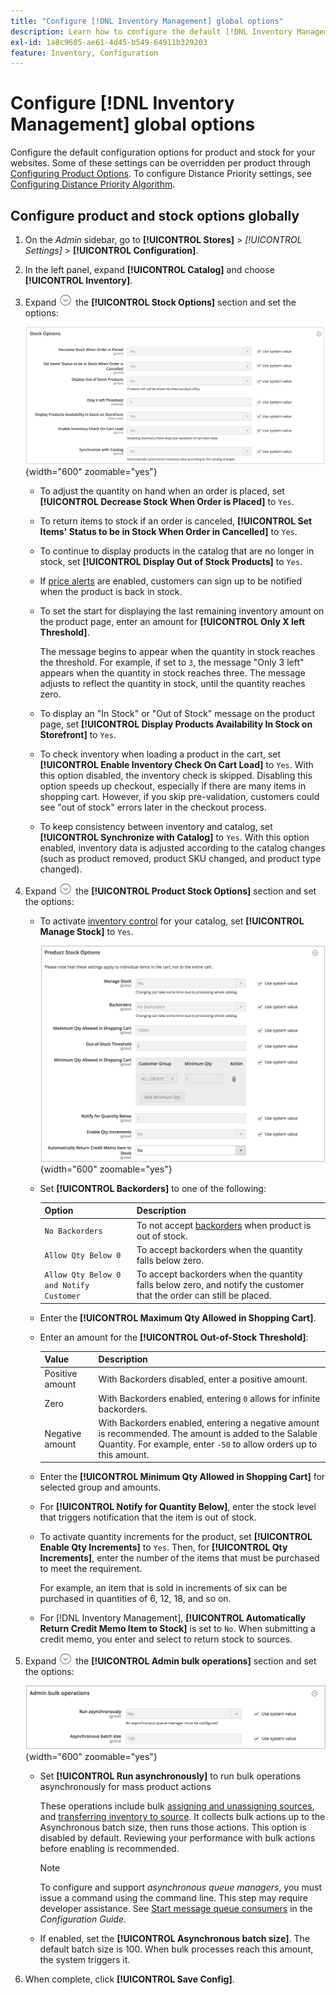 ```yaml
---
title: "Configure [!DNL Inventory Management] global options"
description: Learn how to configure the default [!DNL Inventory Management] configuration options for product and stock for your websites.
exl-id: 1a8c9605-ae61-4d45-b549-64911b329203
feature: Inventory, Configuration
---
```

# Configure [!DNL Inventory Management] global options

Configure the default configuration options for product and stock for your websites. Some of these settings can be overridden per product through [Configuring Product Options](product-options.md). To configure Distance Priority settings, see [Configuring Distance Priority Algorithm](distance-priority-algorithm.md).

## Configure product and stock options globally

1. On the _Admin_ sidebar, go to **[!UICONTROL Stores]** > _[!UICONTROL Settings]_ > **[!UICONTROL Configuration]**.

1. In the left panel, expand **[!UICONTROL Catalog]** and choose **[!UICONTROL Inventory]**.

1. Expand ![Expansion selector](../assets/icon-display-expand.png) the **[!UICONTROL Stock Options]** section and set the options:

   ![Stock Options](assets/config-catalog-inventory-stock-options.png){width="600" zoomable="yes"}

    - To adjust the quantity on hand when an order is placed, set **[!UICONTROL Decrease Stock When Order is Placed]** to `Yes`.

    - To return items to stock if an order is canceled, **[!UICONTROL Set Items' Status to be in Stock When Order in Cancelled]** to `Yes`.

    - To continue to display products in the catalog that are no longer in stock, set **[!UICONTROL Display Out of Stock Products]** to `Yes`.

    - If [price alerts](alert-setup.md) are enabled, customers can sign up to be notified when the product is back in stock.

    - To set the start for displaying the last remaining inventory amount on the product page, enter an amount for **[!UICONTROL Only X left Threshold]**.

      The message begins to appear when the quantity in stock reaches the threshold. For example, if set to `3`, the message "Only 3 left" appears when the quantity in stock reaches three. The message adjusts to reflect the quantity in stock, until the quantity reaches zero.

    - To display an "In Stock" or "Out of Stock" message on the product page, set **[!UICONTROL Display Products Availability In Stock on Storefront]** to `Yes`.

    - To check inventory when loading a product in the cart, set **[!UICONTROL Enable Inventory Check On Cart Load]** to `Yes`. With this option disabled, the inventory check is skipped. Disabling this option speeds up checkout, especially if there are many items in shopping cart. However, if you skip pre-validation, customers could see "out of stock" errors later in the checkout process.

    - To keep consistency between inventory and catalog, set **[!UICONTROL Synchronize with Catalog]** to `Yes`. With this option enabled, inventory data is adjusted according to the catalog changes (such as product removed, product SKU changed, and product type changed).

1. Expand ![Expansion selector](../assets/icon-display-expand.png) the **[!UICONTROL Product Stock Options]** section and set the options:

    - To activate [inventory control](enable.md) for your catalog, set **[!UICONTROL Manage Stock]** to `Yes`.

      ![Product Stock Options](assets/config-catalog-inventory-product-stock-options.png){width="600" zoomable="yes"}

    - Set **[!UICONTROL Backorders]** to one of the following:

       | Option| Description |
       | ----- | ----- |
       | `No Backorders` | To not accept [backorders](backorders.md) when product is out of stock. |
       | `Allow Qty Below 0` | To accept backorders when the quantity falls below zero. |
       | `Allow Qty Below 0 and Notify Customer` | To accept backorders when the quantity falls below zero, and notify the customer that the order can still be placed. |

    - Enter the **[!UICONTROL Maximum Qty Allowed in Shopping Cart]**.

    - Enter an amount for the **[!UICONTROL Out-of-Stock Threshold]**:

       | Value | Description |
       | ----- |-----|
       | Positive amount | With Backorders disabled, enter a positive amount. |
       | Zero | With Backorders enabled, entering `0` allows for infinite backorders. |
       | Negative amount | With Backorders enabled, entering a negative amount is recommended. The amount is added to the Salable Quantity. For example, enter `-50` to allow orders up to this amount. |

    - Enter the **[!UICONTROL Minimum Qty Allowed in Shopping Cart]** for selected group and amounts.

    - For **[!UICONTROL Notify for Quantity Below]**, enter the stock level that triggers notification that the item is out of stock.

    - To activate quantity increments for the product, set **[!UICONTROL Enable Qty Increments]** to `Yes`. Then, for **[!UICONTROL Qty Increments]**, enter the number of the items that must be purchased to meet the requirement.

      For example, an item that is sold in increments of six can be purchased in quantities of 6, 12, 18, and so on.

    - For [!DNL Inventory Management], **[!UICONTROL Automatically Return Credit Memo Item to Stock]** is set to `No`. When submitting a credit memo, you enter and select to return stock to sources.

1. Expand ![Expansion selector](../assets/icon-display-expand.png) the **[!UICONTROL Admin bulk operations]** section and set the options:

   ![Admin Bulk Operations](assets/config-catalog-inventory-admin-bulk-operations.png){width="600" zoomable="yes"}

    - Set **[!UICONTROL Run asynchronously]** to run bulk operations asynchronously for mass product actions

      These operations include bulk [assigning and unassigning sources](bulk-assignment.md), and [transferring inventory to source](inventory-transfer.md). It collects bulk actions up to the Asynchronous batch size, then runs those actions. This option is disabled by default. Reviewing your performance with bulk actions before enabling is recommended.

      >[!NOTE]
      >
      >To configure and support _asynchronous queue managers_, you must issue a command using the command line. This step may require developer assistance. See [Start message queue consumers](https://experienceleague.adobe.com/docs/commerce-operations/configuration-guide/cli/start-message-queues.html) in the _Configuration Guide_.

    - If enabled, set the **[!UICONTROL Asynchronous batch size]**. The default batch size is 100. When bulk processes reach this amount, the system triggers it.

1. When complete, click **[!UICONTROL Save Config]**.
